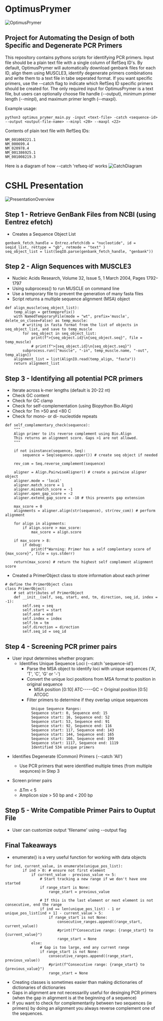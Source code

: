 
# OptimusPrymer
![OptimusPrymer](./figures/Optimus_Prime.webp)
## Project for Automating the Design of both Specific and Degenerate PCR Primers

This repository contains pythons scripts for identifying PCR primers. Input file should be a plain text file with a single column of RefSeq ID's. By default, OptimusPrymer will automatically download genbank files for each ID, align them using MUSCLE3, identify degenerate primers combinations and write them to a text file in tabe seperated format. If you want specific primers, use the --catch flag to indicate which RefSeq ID specific primers should be created for. The only required input for OptimusPrymer is a text file, but users can optionally choose file handle (--output), minimum primer length (--minpl), and maximum primer length (--maxpl).

Example usage:
```
python3 optimus_prymer_main.py -input <text-file> -catch <sequence-id> --output <output-file-name> --minpl <20> --maxpl <22>
```

Contents of plain text file with RefSeq IDs:
```
NM_001008221.1
NM_000699.4
NM_020978.4
NM_001386925.1
NM_001008219.3
```
Here is a diagram of how --catch 'refseq-id' works
![CatchDiagram](./figures/pcr_diagram.png)

# CSHL Presentation
![PresentationOverview](./figures/cshl_presentation.png)

## Step 1 - Retrieve GenBank Files from NCBI (using Eentrez efetch)
* Creates a Sequence Object List
```
genbank_fetch_handle = Entrez.efetch(db = "nucleotide", id = seqid_list, rettype = "gb", retmode = "text" )
seq_object_list = list(SeqIO.parse(genbank_fetch_handle, "genbank"))
```

## Step 2 - Align Sequences with MUSCLE3
* Nucleic Acids Research, Volume 32, Issue 5, 1 March 2004, Pages 1792–1797
* Using subprocess() to run MUSCLE on command line
* Use a temporary file to prevent the generation of many fasta files
* Script returns a multiple sequence alignment (MSA) object
```
def align_muscle(seq_object_list):
    temp_align = gettempprefix()
    with NamedTemporaryFile(mode = "wt", prefix='muscle', delete_on_close=False) as temp_muscle:
        # writing in fasta format from the list of objects in seq_object_list, and save to temp_muscle
        for seq_object in seq_object_list:
            print(f">{seq_object.id}\n{seq_object.seq}", file = temp_muscle)
            # print(f">{seq_object.id}\n{seq_object.seq}")
        subprocess.run(["muscle", "-in", temp_muscle.name, "-out", temp_align])
    alignment_list = list(AlignIO.read(temp_align, "fasta"))
    return alignment_list
```


## Step 3 - Identifying all potential PCR primers
* Iterate across k-mer lengths (default is 20-22 nt)
* Check GC content
* Check for GC clamp
* Check for self-complementation (using Biopython Bio.Align)
* Check for Tm >50 and <80 C
* Check for mono- or di- nucleotide repeats
```
def self_complementary_check(sequence):
    """
    Align primer to its reverse complement using Bio.Align
    This returns an alignment score. Gaps >1 are not allowed.
    """

    if not isinstance(sequence, Seq):
        sequence = Seq(sequence.upper()) # create seq object if needed

    rev_com = Seq.reverse_complement(sequence)

    aligner = Align.PairwiseAligner() # create a pairwise aligner object
    aligner.mode = 'local'
    aligner.match_score = 1
    aligner.mismatch_score = -1
    aligner.open_gap_score = -2
    aligner.extend_gap_score = -10 # this prevents gap extension
    
    max_score = 0
    alignments = aligner.align(str(sequence), str(rev_com)) # perform alignment

    for align in alignments:
        if align.score > max_score:
            max_score = align.score
    
    if max_score > 8:
        if debug:
            print(f"Warning: Primer has a self complentary score of {max_score}", file = sys.stderr)

    return(max_score) # return the highest self complement alignment score
```

* Created a PrimerObject class to store information about each primer
```
# define the PrimerObject class
class PrimerObject:
    # set attributes of PrimerObject
    def __init__(self, seq, start, end, tm, direction, seq_id, index = -1):
        self.seq = seq
        self.start = start
        self.end = end
        self.index = index
        self.tm = tm
        self.direction = direction
        self.seq_id = seq_id
```


## Step 4 - Screening PCR primer pairs
* User input determines whether program:
    * Identifies Unique Sequence Loci (--catch 'sequence-id')
        * Parse the MSA object to identify loci with unique sequences ('A', 'T', 'C', 'G' or '-')
        * Convert the unique loci positions from MSA format to position in original sequence
            * MSA position [0:10] ATC-----GC  = Original position [0:5] ATCGC
        * Filter primers to determine if they overlap unique sequences

```
            Unique Sequence Ranges:
            Sequence start: 0, Sequence end: 15
            Sequence start: 16, Sequence end: 52
            Sequence start: 53, Sequence end: 91
            Sequence start: 92, Sequence end: 116
            Sequence start: 117, Sequence end: 143
            Sequence start: 144, Sequence end: 165
            Sequence start: 166, Sequence end: 199
            Sequence start: 1117, Sequence end: 1119
            Identified 534 unique primers
```

* Identifies Degenerate (Common) Primers (--catch 'All')
    * Use PCR primers that were identified multiple times (from multiple sequnces) in Step 3

* Screen primer pairs
    * ΔTm < 5
    * Amplicon size > 50 bp and < 200 bp

## Step 5 - Write Compatible Primer Pairs to Ouptut File
* User can customize output 'filename' using --output flag


## Final Takeaways
* enumerate() is a very useful function for working with data objects
```
for ind, current_value, in enumerate(unique_pos_list):
        if ind > 0: # ensure not first element
            if current_value - previous_value <= 5:
                # Start tracking a new range if we don't have one started
                if range_start is None:
                    range_start = previous_value
                
                # If this is the last element or next element is not consecutive, end the range
                if ind == len(unique_pos_list) - 1 or unique_pos_list[ind + 1] - current_value > 5:
                    if range_start is not None:
                        consecutive_ranges.append((range_start, current_value))
                        #print(f"Consecutive range: {range_start} to {current_value}")
                        range_start = None
            else:
                # Gap is too large, end any current range
                if range_start is not None:
                    consecutive_ranges.append((range_start, previous_value))
                    #print(f"Consecutive range: {range_start} to {previous_value}")
                    range_start = None
```

* Creating classes is sometimes easier than making dictionaries of dictionaries of dictionaries
* Gaps in alignment are not necessarilly useful for desinging PCR primers (when the gap in alignment is at the beginning of a sequence)
* If you want to check for complementarity between two sequences (ie primers) by doing an alignment you always reverse complement one of the sequences.


